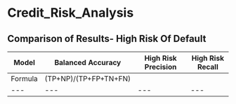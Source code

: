 # Credit_Risk_Analysis
## Comparison of Results- High Risk Of Default
|Model|Balanced Accuracy|High Risk Precision|High Risk Recall|
|---|---|---|---|
|Formula|(TP+NP)/(TP+FP+TN+FN)
|---|---|---|---|


